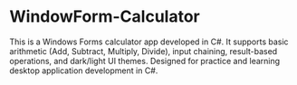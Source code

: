 # WindowForm-Calculator
This is a Windows Forms calculator app developed in C#. It supports basic arithmetic (Add, Subtract, Multiply, Divide), input chaining, result-based operations, and dark/light UI themes. Designed for practice and learning desktop application development in C#.
